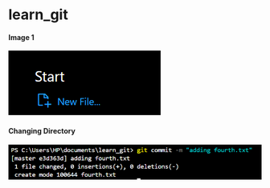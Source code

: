 # learn_git

#### Image 1
![LEARN GIT](https://github.com/Godwin-cyber/learn_git/blob/main/images/cap_1.PNG?raw=true)

#### Changing Directory
![LEARN GIT](https://github.com/Godwin-cyber/learn_git/blob/main/images/cap_10.PNG?raw=true)
